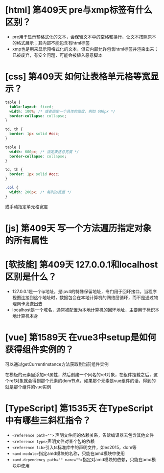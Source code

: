 # [html] 第409天 pre与xmp标签有什么区别？

- pre用于显示预格式化的文本，会保留文本中的空格和换行，让文本按照原本的格式展示；其内部不能包含有html标签
- xmp也是用来显示预格式化的文本，但它内部允许包含html标签并渲染出来；已被废弃，有安全问题，可能会被植入恶意脚本

# [css] 第409天 如何让表格单元格等宽显示？

```css
table {
  table-layout: fixed;
  width: 100%; /* 或者指定一个具体的宽度，例如 600px */
  border-collapse: collapse;
}

td, th {
  border: 1px solid #ccc;
}

```
```css
table {
  width: 600px; /* 指定表格总宽度 */
  border-collapse: collapse;
}

td, th {
  border: 1px solid #ccc;
}

.col {
  width: 200px; /* 每列的宽度 */
}

```
或手动指定单元格宽度

# [js] 第409天 写一个方法遍历指定对象的所有属性

# [软技能] 第409天 127.0.0.1和localhost区别是什么？

- 127.0.0.1是一个ip地址，是ipv4的特殊保留地址，专门用于回环接口。当程序视图连接到这个地址时，数据包会在本地计算机的网络层循环，而不是通过物理网卡发送出去
- localhost是一个域名，通常被配置为本地计算机的回环地址，主要用于标识本地计算机本身

# [vue] 第1589天 在vue3中setup是如何获得组件实例的？

可以通过getCurrentInstance方法获取到当前组件实例

在模板的元素里添加ref属性，然后创建一个同名的ref对象，在组件挂载之后，这个ref对象就会得到那个元素的dom节点，如果那个元素是vue组件的话，得到的就是那个组件的vue实例

# [TypeScript] 第1535天 在TypeScript中有哪些三斜杠指令？

- `<reference path="">` 声明文件间的依赖关系，告诉编译器去包含其他文件
- `<reference type>`声明文件对某个包的依赖
- `<reference lib>`引入ts标准库中的声明文件，如es2015，dom等
- `<amd-module>`指定amd模块的名称，只能在amd模块中使用
- `<amd-dependency path="" name="">`指定对amd模块的依赖，只能在amd模块中使用
